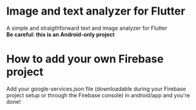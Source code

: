# Image and text analyzer for Flutter

A simple and straigthforward text and image analyzer for Flutter  
**Be careful: this is an Android-only project**

# How to add your own Firebase project
Add your google-services.json file (downloadable during your Firebase project setup or through the Firebase console) in android/app and you're done!   
